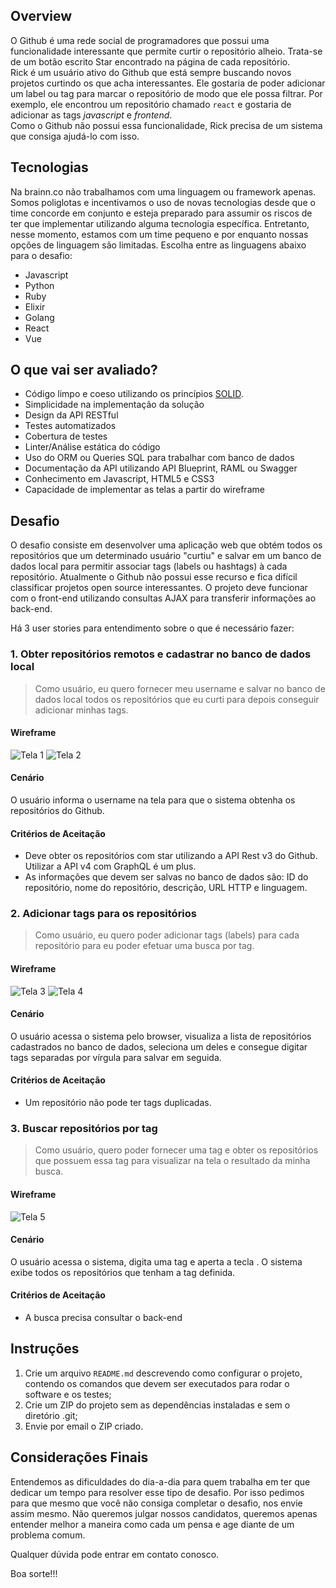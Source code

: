 ## Overview

O Github é uma rede social de programadores que possui uma funcionalidade interessante que permite curtir o repositório alheio. Trata-se de um botão escrito Star encontrado na página de cada repositório.  
Rick é um usuário ativo do Github que está sempre buscando novos projetos curtindo os que acha interessantes. Ele gostaria de poder adicionar um label ou tag para marcar o repositório de modo que ele possa filtrar. Por exemplo, ele encontrou um repositório chamado `react` e gostaria de adicionar as tags *javascript* e *frontend*.  
Como o Github não possui essa funcionalidade, Rick precisa de um sistema que consiga ajudá-lo com isso.

## Tecnologias

Na brainn.co não trabalhamos com uma linguagem ou framework apenas. Somos poliglotas e incentivamos o uso de novas tecnologias desde que o time concorde em conjunto e esteja preparado para assumir os riscos de ter que implementar utilizando alguma tecnologia específica. Entretanto, nesse momento, estamos com um time pequeno e por enquanto nossas opções de linguagem são limitadas. Escolha entre as linguagens abaixo para o desafio:

* Javascript
* Python
* Ruby
* Elixir
* Golang
* React
* Vue

## O que vai ser avaliado?

- Código limpo e coeso utilizando os princípios [SOLID](https://www.google.com.br/search?q=principios+solid&oq=principios+solid).
- Simplicidade na implementação da solução
- Design da API RESTful
- Testes automatizados
- Cobertura de testes
- Linter/Análise estática do código
- Uso do ORM ou Queries SQL para trabalhar com banco de dados
- Documentação da API utilizando API Blueprint, RAML ou Swagger
- Conhecimento em Javascript, HTML5 e CSS3
- Capacidade de implementar as telas a partir do wireframe

## Desafio

O desafio consiste em desenvolver uma aplicação web que obtém todos os repositórios que um determinado usuário "curtiu" e salvar em um banco de dados local para permitir associar tags (labels ou hashtags) à cada repositório. Atualmente o Github não possui esse recurso e fica difícil classificar projetos open source interessantes.
O projeto deve funcionar com o front-end utilizando consultas AJAX para transferir informações ao back-end.

Há 3 user stories para entendimento sobre o que é necessário fazer:

### 1. Obter repositórios remotos e cadastrar no banco de dados local

> Como usuário, eu quero fornecer meu username e salvar no banco de dados local todos os repositórios que eu curti para depois conseguir adicionar minhas tags.

#### Wireframe

![Tela 1](wireframes/01.png?raw=true "Insira o username")
![Tela 2](wireframes/02.png?raw=true "Loading...")

#### Cenário

O usuário informa o username na tela para que o sistema obtenha os repositórios do Github.

#### Critérios de Aceitação

* Deve obter os repositórios com star utilizando a API Rest v3 do Github. Utilizar a API v4 com GraphQL é um plus.
* As informações que devem ser salvas no banco de dados são: ID do repositório, nome do repositório, descrição, URL HTTP e linguagem.

### 2. Adicionar tags para os repositórios

> Como usuário, eu quero poder adicionar tags (labels) para cada repositório para eu poder efetuar uma busca por tag.

#### Wireframe

![Tela 3](wireframes/03.png?raw=true "Lista de todos os repositórios")
![Tela 4](wireframes/04.png?raw=true "Adicionando tag")

#### Cenário

O usuário acessa o sistema pelo browser, visualiza a lista de repositórios cadastrados no banco de dados, seleciona um deles e consegue digitar tags separadas por vírgula para salvar em seguida.

#### Critérios de Aceitação

* Um repositório não pode ter tags duplicadas.

### 3. Buscar repositórios por tag

> Como usuário, quero poder fornecer uma tag e obter os repositórios que possuem essa tag para visualizar na tela o resultado da minha busca.

#### Wireframe

![Tela 5](wireframes/05.png?raw=true "Busca por tag")

#### Cenário

O usuário acessa o sistema, digita uma tag e aperta a tecla <Enter>. O sistema exibe todos os repositórios que tenham a tag definida.

#### Critérios de Aceitação

* A busca precisa consultar o back-end

## Instruções

1. Crie um arquivo `README.md` descrevendo como configurar o projeto, contendo os comandos que devem ser executados para rodar o software e os testes;
2. Crie um ZIP do projeto sem as dependências instaladas e sem o diretório .git;
3. Envie por email o ZIP criado.

## Considerações Finais

Entendemos as dificuldades do dia-a-dia para quem trabalha em ter que dedicar um tempo para resolver esse tipo de desafio. Por isso pedimos para que mesmo que você não consiga completar o desafio, nos envie assim mesmo. Não queremos julgar nossos candidatos, queremos apenas entender melhor a maneira como cada um pensa e age diante de um problema comum.  

Qualquer dúvida pode entrar em contato conosco.  

Boa sorte!!!
